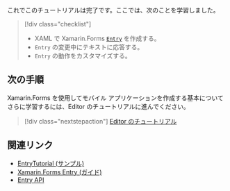 これでこのチュートリアルは完了です。ここでは、次のことを学習しました。

> [!div class="checklist"]
> - XAML で Xamarin.Forms [`Entry`](xref:Xamarin.Forms.Entry) を作成する。
> - `Entry` の変更中にテキストに応答する。
> - `Entry` の動作をカスタマイズする。

## <a name="next-steps"></a>次の手順

Xamarin.Forms を使用してモバイル アプリケーションを作成する基本についてさらに学習するには、Editor のチュートリアルに進んでください。

> [!div class="nextstepaction"]
> [Editor のチュートリアル](~/get-started/tutorials/editor/index.yml)

## <a name="related-links"></a>関連リンク

- [EntryTutorial (サンプル)](https://developer.xamarin.com/samples/xamarin-forms/GetStarted/Tutorials/EntryTutorial)
- [Xamarin.Forms Entry (ガイド)](~/xamarin-forms/user-interface/text/entry.md)
- [Entry API](xref:Xamarin.Forms.Entry)
